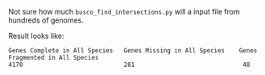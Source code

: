 Not sure how much ```busco_find_intersections.py``` will a input file from hundreds of genomes.

Result looks like:

```
Genes Complete in All Species   Genes Missing in All Species    Genes Fragmented in All Species
4170                            281                              48
```
